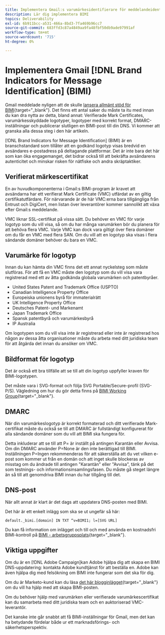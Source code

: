 ```yaml
---
title: Implementera Gmail:s varumärkesidentifierare för meddelandeidentifiering (BIMI)
description: Lär dig implementera BIMI
topics: Deliverability
exl-id: 6b911bcc-a531-466a-8bd3-7fa469b96cc7
source-git-commit: 683ffd3c87a4849aa9fa48fbf50db9ade97991af
workflow-type: tm+mt
source-wordcount: '715'
ht-degree: 0%

---
```


# Implementera Gmail [!DNL Brand Indicators for Message Identification] (BIMI)

Gmail meddelade nyligen att de skulle [lansera allmänt stöd för BIMI](https://cloud.google.com/blog/products/identity-security/bringing-bimi-to-gmail-in-google-workspace){target=&quot;_blank&quot;}. Det finns ett antal saker du måste ta itu med innan du kan dra nytta av detta, bland annat: Verifierade Mark Certificates, varumärkesskyddade logotyper, logotyper med korrekt format, DMARC-inställningar och publicerar slutligen en BIMI-post till din DNS. Vi kommer att granska alla dessa steg i den här artikeln.

[!DNL Brand Indicators for Message Identification] (BIMI) är en branschstandard som tillåter att en godkänd logotyp visas bredvid en avsändares e-postadress på deltagande plattformar. Det är inte bara det här som kan öka engagemanget, det bidrar också till att bekräfta avsändarens autenticitet och minskar risken för nätfiske och andra skräptaktiker.

## Verifierat märkescertifikat

En av huvudkomponenterna i Gmail:s BIMI-program är kravet att avsändarna har ett verifierat Mark Certificate (VMC) utfärdat av en giltig certifikatutfärdare. För närvarande är de här VMC:erna bara tillgängliga från Entrust och DigiCert, men listan över leverantörer kommer sannolikt att växa efter Gmail:s meddelande.

VMC liknar SSL-certifikat på vissa sätt. Du behöver en VMC för varje logotyp som du vill visa, så om du har många varumärken bör du planera för att behöva flera VMC. Varje VMC kan dock vara giltigt över flera domäner om du får en VMC med flera SAN. Om du vill att en logotyp ska visas i flera sändande domäner behöver du bara en VMC.

## Varumärke för logotyp

Innan du kan hämta din VMC finns det ett annat nyckelsteg som måste slutföras. För att få en VMC måste den logotyp som du vill visa vara registrerad med ett av åtta godkända globala varumärken och patentbyråer.

* United States Patent and Trademark Office (USPTO)
* Canadian Intelligence Property Office
* Europeiska unionens byrå för immaterialrätt
* UK Intelligence Property Office
* Deutsches Patent- und Markenamt
* Japan Trademark Office
* Spansk patentbyrå och varumärkesbyrå
* IP Australia

Om logotypen som du vill visa inte är registrerad eller inte är registrerad hos någon av dessa åtta organisationer måste du arbeta med ditt juridiska team för att åtgärda det innan du ansöker om VMC.

## Bildformat för logotyp

Det är också ett bra tillfälle att se till att din logotyp uppfyller kraven för BIMI-logotypen.

Det måste vara i SVG-format och följa SVG Portable/Secure-profil (SVG-P/S). Vägledning om hur du gör detta finns på [BIMI Working Group](https://bimigroup.org/svg-conversion-tools-released){target=&quot;_blank&quot;}.

## DMARC

När din varumärkeslogotyp är korrekt formaterad och ditt verifierade Mark-certifikat måste du också se till att DMARC är fullständigt konfigurerat för alla sändande domäner som du vill att BIMI ska fungera för.

Detta inkluderar att se till att P= är inställt på antingen Karantän eller Avvisa. Om din DMARC använder P=None är den inte berättigad till BIMI. Inställningen P=Ingen rekommenderas för att säkerställa att du vet vilken e-post som kommer ut från en domän och att inget skulle blockeras av misstag om du ändrade till antingen &quot;Karantän&quot; eller &quot;Avvisa&quot;, tänk på det som testnings- och informationsinsamlingsfasen. Du måste gå steget längre än så till att genomdriva BIMI innan du har tillgång till det.

## DNS-post

När allt annat är klart är det dags att uppdatera DNS-posten med BIMI.

Det här är ett enkelt inlägg som ska se ut ungefär så här:

```
default._bimi.[domain] IN TXT “v=BIMI1; l=[SVG URL] 
```

Du kan få information om inlägget och till och med använda en kostnadsfri BIMI-kontroll på [BIMI - arbetsgruppsplats](https://bimigroup.org/implementation-guide){target=&quot;_blank&quot;}.


## Viktiga uppgifter

Om du är en [!DNL Adobe Campaign]kan Adobe hjälpa dig att skapa en BIMI DNS-uppdatering: kontakta Adobe kundtjänst för att beställa en. Adobe kan även hjälpa dig med felsökning om BIMI inte fungerar som det ska för dig.

Om du är Marketo-kund kan du läsa [det här blogginlägget](https://nation.marketo.com/t5/support-blogs/how-to-bimi/ba-p/296966){target=&quot;_blank&quot;} om du vill ha hjälp med att skapa BIMI-posten.

Om du behöver hjälp med varumärken eller verifierade varumärkescertifikat kan du samarbeta med ditt juridiska team och en auktoriserad VMC-leverantör.

Det kanske inte går snabbt att få BIMI-inställningar för Gmail, men det kan ha betydande fördelar både ur ett marknadsförings- och säkerhetsperspektiv.
